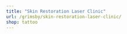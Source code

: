 ```yaml
---
title: "Skin Restoration Laser Clinic"
url: /grimsby/skin-restoration-laser-clinic/
shop: tattoo
---
```

